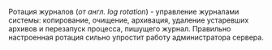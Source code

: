 Ротация журналов (_от англ. log rotation_) - управление журналами системы: копирование, очищение, архивация, удаление устаревших архивов и перезапуск процесса, пишущего журнал. Правильно настроенная ротация сильно упростит работу администратора сервера.